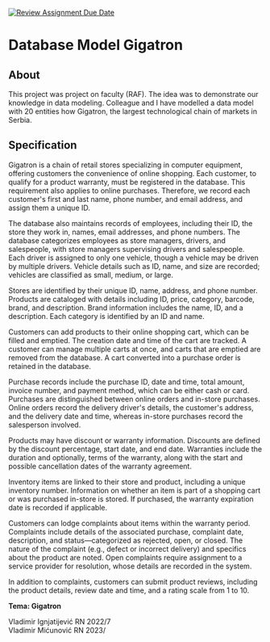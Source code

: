 [![Review Assignment Due Date](https://classroom.github.com/assets/deadline-readme-button-24ddc0f5d75046c5622901739e7c5dd533143b0c8e959d652212380cedb1ea36.svg)](https://classroom.github.com/a/CWiPXU-P)

# Database Model Gigatron

## About
This project was project on faculty (RAF). The idea was to demonstrate our knowledge in data modeling. Colleague and I have modelled a data model with 20 entities how Gigatron, the largest technological chain of markets in Serbia. 

## Specification
Gigatron is a chain of retail stores specializing in computer equipment, offering customers the convenience of online shopping. Each customer, to qualify for a product warranty, must be registered in the database. This requirement also applies to online purchases. Therefore, we record each customer's first and last name, phone number, and email address, and assign them a unique ID.

The database also maintains records of employees, including their ID, the store they work in, names, email addresses, and phone numbers. The database categorizes employees as store managers, drivers, and salespeople, with store managers supervising drivers and salespeople. Each driver is assigned to only one vehicle, though a vehicle may be driven by multiple drivers. Vehicle details such as ID, name, and size are recorded; vehicles are classified as small, medium, or large.

Stores are identified by their unique ID, name, address, and phone number. Products are cataloged with details including ID, price, category, barcode, brand, and description. Brand information includes the name, ID, and a description. Each category is identified by an ID and name.

Customers can add products to their online shopping cart, which can be filled and emptied. The creation date and time of the cart are tracked. A customer can manage multiple carts at once, and carts that are emptied are removed from the database. A cart converted into a purchase order is retained in the database.

Purchase records include the purchase ID, date and time, total amount, invoice number, and payment method, which can be either cash or card. Purchases are distinguished between online orders and in-store purchases. Online orders record the delivery driver's details, the customer's address, and the delivery date and time, whereas in-store purchases record the salesperson involved.

Products may have discount or warranty information. Discounts are defined by the discount percentage, start date, and end date. Warranties include the duration and optionally, terms of the warranty, along with the start and possible cancellation dates of the warranty agreement.

Inventory items are linked to their store and product, including a unique inventory number. Information on whether an item is part of a shopping cart or was purchased in-store is stored. If purchased, the warranty expiration date is recorded if applicable.

Customers can lodge complaints about items within the warranty period. Complaints include details of the associated purchase, complaint date, description, and status—categorized as rejected, open, or closed. The nature of the complaint (e.g., defect or incorrect delivery) and specifics about the product are noted. Open complaints require assignment to a service provider for resolution, whose details are recorded in the system.

In addition to complaints, customers can submit product reviews, including the product details, review date and time, and a rating scale from 1 to 10.

**Tema: Gigatron** 

Vladimir Ignjatijević RN 2022/7 <br />
Vladimir Mićunović RN 2023/

